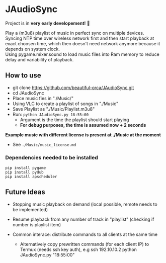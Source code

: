 # JAudioSync  
Project is in **very early developement!** :cowboy_hat_face:  

Play a (m3u8) playlist of music in perfect sync on multiple devices.  
Syncing NTP time over wireless network first and then start playback at exact choosen time, which then doesn't need network anymore because it depends on system clock.  
Using pygame.mixer.sound to load music files into Ram memory to reduce delay and variability of playback.  

## How to use  

- git clone https://github.com/beautiful-orca/JAudioSync.git  
- cd JAudioSync  
- Place music fies in "./Music/"  
- Using VLC to create a playlist of songs in "./Music"  
- Save Playlist as "./Music/Playlist.m3u8"  
- Run: `python JAudioSync.py 18:55:00`  
    - Argument is the time the playlist should start playing  
    - **For debug purposes, the time is assumed now + 2 seconds**  

**Example music with different license is present at ./Music at the moment**  
- See `./Music/music_license.md`  


### Dependencies needed to be installed  
```
pip install pygame
pip install pydub
pip install apscheduler
```

## Future Ideas  

- Stopping music playback on demand (local possible, remote needs to be implemented)
- Resume playback from any number of track in "playlist" (checking if number is playlist item)

- Common interace: distribute commands to all clients at the same time
   - Alternatively copy prewritten commands (for each client IP) to Termux (needs ssh key auth), e.g ssh 192.10.10.2 python JAudioSync.py "18:55:00"

